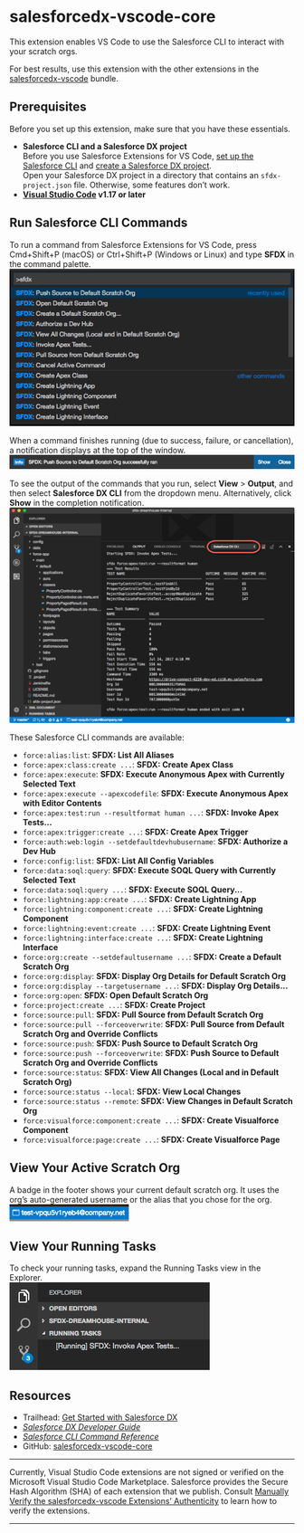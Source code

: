 # salesforcedx-vscode-core
This extension enables VS Code to use the Salesforce CLI to interact with your scratch orgs.  

For best results, use this extension with the other extensions in the [salesforcedx-vscode](https://marketplace.visualstudio.com/items?itemName=salesforce.salesforcedx-vscode) bundle.  

##  Prerequisites
Before you set up this extension, make sure that you have these essentials.

* **Salesforce CLI and a Salesforce DX project**  
  Before you use Salesforce Extensions for VS Code, [set up the Salesforce CLI](https://developer.salesforce.com/docs/atlas.en-us.sfdx_setup.meta/sfdx_setup) and [create a Salesforce DX project](https://developer.salesforce.com/docs/atlas.en-us.sfdx_dev.meta/sfdx_dev/sfdx_dev_workspace_setup.htm).  
  Open your Salesforce DX project in a directory that contains an `sfdx-project.json` file. Otherwise, some features don’t work.  
* **[Visual Studio Code](https://code.visualstudio.com/download) v1.17 or later**  

## Run Salesforce CLI Commands
To run a command from Salesforce Extensions for VS Code, press Cmd+Shift+P (macOS) or Ctrl+Shift+P (Windows or Linux) and type **SFDX** in the command palette.  
![Command palette, filtered to show SFDX commands](https://raw.githubusercontent.com/forcedotcom/salesforcedx-vscode/develop/packages/salesforcedx-vscode-core/images/sfdx_commands.png)

When a command finishes running (due to success, failure, or cancellation), a notification displays at the top of the window.  
![Notification that source was successfully pushed to a scratch org](https://raw.githubusercontent.com/forcedotcom/salesforcedx-vscode/develop/packages/salesforcedx-vscode-core/images/command_success_notification.png)

To see the output of the commands that you run, select **View** > **Output**, and then select **Salesforce DX CLI** from the dropdown menu. Alternatively, click **Show** in the completion notification.  
![Output view, showing the results of an Apex test run](https://raw.githubusercontent.com/forcedotcom/salesforcedx-vscode/develop/packages/salesforcedx-vscode-core/images/output_view.png)  

These Salesforce CLI commands are available:
* `force:alias:list`: **SFDX: List All Aliases**
* `force:apex:class:create ...`: **SFDX: Create Apex Class**
* `force:apex:execute`: **SFDX: Execute Anonymous Apex with Currently Selected Text**
* `force:apex:execute --apexcodefile`: **SFDX: Execute Anonymous Apex with Editor Contents**
* `force:apex:test:run --resultformat human ...`: **SFDX: Invoke Apex Tests...**
* `force:apex:trigger:create ...`: **SFDX: Create Apex Trigger**
* `force:auth:web:login --setdefaultdevhubusername`: **SFDX: Authorize a Dev Hub**
* `force:config:list`: **SFDX: List All Config Variables**
* `force:data:soql:query`: **SFDX: Execute SOQL Query with Currently Selected Text**
* `force:data:soql:query ...`: **SFDX: Execute SOQL Query...**
* `force:lightning:app:create ...`: **SFDX: Create Lightning App**
* `force:lightning:component:create ...`: **SFDX: Create Lightning Component**
* `force:lightning:event:create ...`: **SFDX: Create Lightning Event**
* `force:lightning:interface:create ...`: **SFDX: Create Lightning Interface**
* `force:org:create --setdefaultusername ...`: **SFDX: Create a Default Scratch Org**
* `force:org:display`: **SFDX: Display Org Details for Default Scratch Org**
* `force:org:display --targetusername ...`: **SFDX: Display Org Details...**
* `force:org:open`: **SFDX: Open Default Scratch Org**
* `force:project:create ...`: **SFDX: Create Project**
* `force:source:pull`: **SFDX: Pull Source from Default Scratch Org**
* `force:source:pull --forceoverwrite`: **SFDX: Pull Source from Default Scratch Org and Override Conflicts**
* `force:source:push`: **SFDX: Push Source to Default Scratch Org**
* `force:source:push --forceoverwrite`: **SFDX: Push Source to Default Scratch Org and Override Conflicts**
* `force:source:status`: **SFDX: View All Changes (Local and in Default Scratch Org)**
* `force:source:status --local`: **SFDX: View Local Changes**
* `force:source:status --remote`: **SFDX: View Changes in Default Scratch Org**
* `force:visualforce:component:create ...`: **SFDX: Create Visualforce Component**
* `force:visualforce:page:create ...`: **SFDX: Create Visualforce Page**

## View Your Active Scratch Org
A badge in the footer shows your current default scratch org. It uses the org’s auto-generated username or the alias that you chose for the org.  
![Username for default scratch org, displayed in footer](https://raw.githubusercontent.com/forcedotcom/salesforcedx-vscode/develop/packages/salesforcedx-vscode-core/images/active_scratch_org.png)

## View Your Running Tasks
To check your running tasks, expand the Running Tasks view in the Explorer.  
![Running Tasks view, showing that Apex tests are running](https://raw.githubusercontent.com/forcedotcom/salesforcedx-vscode/develop/packages/salesforcedx-vscode-core/images/running_tasks.png)

## Resources
* Trailhead: [Get Started with Salesforce DX](https://trailhead.salesforce.com/trails/sfdx_get_started)
* _[Salesforce DX Developer Guide](https://developer.salesforce.com/docs/atlas.en-us.sfdx_dev.meta/sfdx_dev)_
* _[Salesforce CLI Command Reference](https://developer.salesforce.com/docs/atlas.en-us.sfdx_cli_reference.meta/sfdx_cli_reference)_
* GitHub: [salesforcedx-vscode-core](https://github.com/forcedotcom/salesforcedx-vscode/tree/develop/packages/salesforcedx-vscode-core)

---
Currently, Visual Studio Code extensions are not signed or verified on the Microsoft Visual Studio Code Marketplace. Salesforce provides the Secure Hash Algorithm (SHA) of each extension that we publish. Consult [Manually Verify the salesforcedx-vscode Extensions’ Authenticity](https://developer.salesforce.com/media/vscode/SHA256.md) to learn how to verify the extensions.    

---